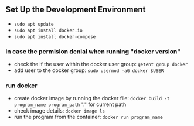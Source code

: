 ## Set Up the Development Environment
- `sudo apt update`
- `sudo apt install docker.io`
- `sudo apt install docker-compose`
### in case the permision denial when running "docker version"
- check the if the user within the docker user group: `getent group docker`
- add user to the docker group: `sudo usermod -aG docker $USER`
### run docker
- create docker image by running the docker file: `docker build -t program_name program_path` "." for current path
- check image details: `docker image ls`
- run the program from the container: `docker run program_name`
